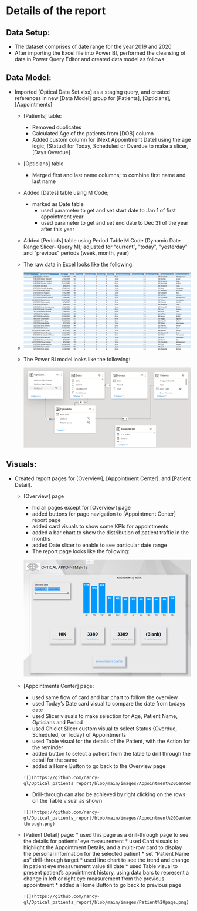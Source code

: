 # Details of the report
## Data Setup:
  *	The dataset comprises of date range for the year 2019 and 2020
  *	After importing the Excel file into Power BI, performed the cleansing of data in Power Query Editor and created data model as follows

## Data Model:
  * Imported [Optical Data Set.xlsx] as a staging query, and created references in new [Data Model] group for [Patients], [Opticians], [Appointments]
      *	[Patients] table:
         * Removed duplicates
         * Calculated Age of the patients from [DOB] column
         * Added custom column for [Next Appointment Date] using the age logic, [Status] for Today, Scheduled or Overdue to make a slicer, [Days Overdue]
      * [Opticians] table
         * Merged first and last name columns; to combine first name and last name
      * Added [Dates] table using M Code;
        * marked as Date table
            * used parameter to get and set start date to Jan 1 of first appointment year
            * used parameter to get and set end date to Dec 31 of the year after this year
      * Added [Periods] table using Period Table M Code (Dynamic Date Range Slicer- Query M); adjusted for “current”, "today", "yesterday" and “previous” periods (week, month,  year)
      * The raw data in Excel looks like the following:
      *
           ![](https://github.com/nancy-gl/Optical_patients_report/blob/main/images/Excel%20Raw%20Data.png)
           
      * The Power BI model looks like the following:
      
           ![](https://github.com/nancy-gl/Optical_patients_report/blob/main/images/Data%20Model.png)
      
## Visuals:
* Created report pages for [Overview], [Appointment Center], and [Patient Detail].
   * [Overview] page
       * hid all pages except for [Overview] page 
       * added buttons for page navigation to [Appointment Center] report page
       * added card visuals to show some KPIs for appointments 
       * added a bar chart to show the distribution of patient traffic in the months
       * added Date slicer to enable to see particular date range  
       * The report page looks like the following:
       
        ![](https://github.com/nancy-gl/Optical_patients_report/blob/main/images/Overview%20page.png)
        
  * [Appointments Center] page:
       *	used same flow of card and bar chart to follow the overview
       *	used Today’s Date card visual to compare the date from todays date
       *	used Slicer visuals to make selection for Age, Patient Name, Opticians and Period
       *	used Chiclet Slicer custom visual to select Status {Overdue, Scheduled, or Today} of Appointments
       *	used Table visual for the details of the Patient, with the Action for the reminder
       *	added button to select a patient from the table to drill through the detail for the same
       *	added a Home Button to go back to the Overview page

        ![](https://github.com/nancy-gl/Optical_patients_report/blob/main/images/Appointment%20Center.png)

       * Drill-through can also be achieved by right clicking on the rows on the Table visual as shown

        ![](https://github.com/nancy-gl/Optical_patients_report/blob/main/images/Appointment%20Center%20drill-through.png)

  * [Patient Detail] page:
        *	used this page as a drill-through page to see the details for patients’ eye measurement 
        *	used Card visuals to highlight the Appointment Details, and a multi-row card to display the personal information for the selected patient
        *	set “Patient Name as” drill-through target
        *	used line chart to see the trend and change in patient eye measurement value till date
        *	used Table visual to present patient’s appointment history, using data bars to represent a change in left or right eye measurement from the previous appointment
        *	added a Home Button to go back to previous page

        ![](https://github.com/nancy-gl/Optical_patients_report/blob/main/images/Patient%20page.png)
